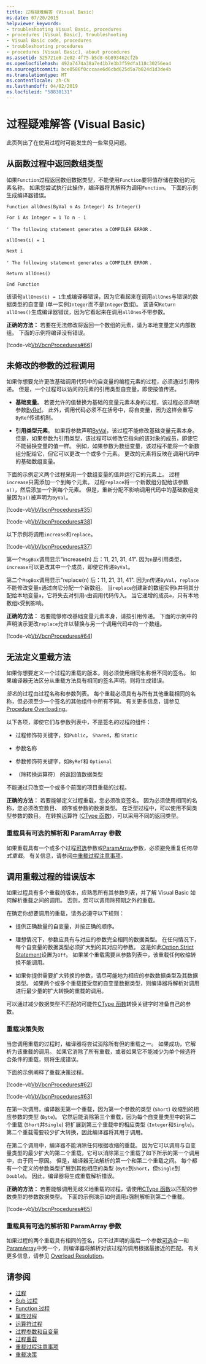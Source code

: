 ```yaml
---
title: 过程疑难解答 (Visual Basic)
ms.date: 07/20/2015
helpviewer_keywords:
- troubleshooting Visual Basic, procedures
- procedures [Visual Basic], troubleshooting
- Visual Basic code, procedures
- troubleshooting procedures
- procedures [Visual Basic], about procedures
ms.assetid: 525721e8-2e02-4f75-b5d8-6b893462cf2b
ms.openlocfilehash: 492a7474a38a7e41b7e3b3f59dfa118c30256ea4
ms.sourcegitcommit: bce0586f0cccaae6d6cbd625d5a7b824d1d3de4b
ms.translationtype: MT
ms.contentlocale: zh-CN
ms.lasthandoff: 04/02/2019
ms.locfileid: "58830131"
---
```

# <a name="troubleshooting-procedures-visual-basic"></a>过程疑难解答 (Visual Basic)
此页列出了在使用过程时可能发生的一些常见问题。  
  
## <a name="returning-an-array-type-from-a-function-procedure"></a>从函数过程中返回数组类型  
 如果`Function`过程返回数组数据类型，不能使用`Function`要将值存储在数组的元素名称。 如果您尝试执行此操作，编译器将其解释为调用`Function`。 下面的示例生成编译器错误。  
  
 `Function allOnes(ByVal n As Integer) As Integer()`  
  
 `For i As Integer = 1 To n - 1`  
  
 `' The following statement generates a`   `COMPILER ERROR`  `.`  
  
 `allOnes(i) = 1`  
  
 `Next i`  
  
 `' The following statement generates a`   `COMPILER ERROR`  `.`  
  
 `Return allOnes()`  
  
 `End Function`  
  
 该语句`allOnes(i) = 1`生成编译器错误，因为它看起来在调用`allOnes`与错误的数据类型的自变量 (单一实例`Integer`而不是`Integer`数组)。 该语句`Return allOnes()`生成编译器错误，因为它看起来在调用`allOnes`不带参数。  
  
 **正确的方法：** 若要在无法修改将返回一个数组的元素，请为本地变量定义内部数组。 下面的示例将编译没有错误。  
  
 [!code-vb[VbVbcnProcedures#66](~/samples/snippets/visualbasic/VS_Snippets_VBCSharp/VbVbcnProcedures/VB/Class1.vb#66)]  
  
## <a name="argument-not-being-modified-by-procedure-call"></a>未修改的参数的过程调用  
 如果你想要允许更改基础调用代码中的自变量的编程元素的过程，必须通过引用传递。 但是，一个过程可以访问的元素的引用类型自变量，即使按值传递。  
  
-   **基础变量**。 若要允许的值替换为基础的变量元素本身的过程，该过程必须声明参数[ByRef](../../../../visual-basic/language-reference/modifiers/byref.md)。 此外，调用代码必须不在括号中，将自变量，因为这样会重写`ByRef`传递机制。  
  
-   **引用类型元素**。 如果将参数声明[ByVal](../../../../visual-basic/language-reference/modifiers/byval.md)，该过程不能修改基础变量元素本身。 但是，如果参数为引用类型，该过程可以修改它指向的该对象的成员，即使它不能替换变量的值一样。 例如，如果参数为数组变量，该过程不能将一个新数组分配给它，但它可以更改一个或多个元素。 更改的元素将反映在调用代码中的基础数组变量。  
  
 下面的示例定义两个过程采用一个数组变量的值并运行它的元素上。 过程`increase`只需添加一个到每个元素。 过程`replace`将一个新数组分配给该参数`a()`，然后添加一个到每个元素。 但是，重新分配不影响调用代码中的基础数组变量因为`a()`被声明为`ByVal`。  
  
 [!code-vb[VbVbcnProcedures#35](~/samples/snippets/visualbasic/VS_Snippets_VBCSharp/VbVbcnProcedures/VB/Class1.vb#35)]  
  
 [!code-vb[VbVbcnProcedures#38](~/samples/snippets/visualbasic/VS_Snippets_VBCSharp/VbVbcnProcedures/VB/Class1.vb#38)]  
  
 以下示例将调用`increase`和`replace`。  
  
 [!code-vb[VbVbcnProcedures#37](~/samples/snippets/visualbasic/VS_Snippets_VBCSharp/VbVbcnProcedures/VB/Class1.vb#37)]  
  
 第一个`MsgBox`调用显示"increase(n) 后：11, 21, 31, 41". 因为`n`是引用类型，`increase`可以更改其中一个成员，即使它传递`ByVal`。  
  
 第二个`MsgBox`调用显示"replace(n) 后：11, 21, 31, 41". 因为`n`传递`ByVal`，`replace`不能修改变量`n`通过向它分配一个新数组。 当`replace`创建新的数组实例`k`并将其分配给本地变量`a`，它将失去对引用`n`由调用代码传入。 当它递增的成员`a`，只有本地数组`k`受到影响。  
  
 **正确的方法：** 若要能够修改基础变量元素本身，请按引用传递。 下面的示例中的声明演示更改`replace`允许以替换与另一个调用代码中的一个数组。  
  
 [!code-vb[VbVbcnProcedures#64](~/samples/snippets/visualbasic/VS_Snippets_VBCSharp/VbVbcnProcedures/VB/Class1.vb#64)]  
  
## <a name="unable-to-define-an-overload"></a>无法定义重载方法  
 如果你想要定义一个过程的重载的版本，则必须使用相同名称但不同的签名。 如果编译器无法区分从重载方法具有相同的签名声明，则将生成错误。  
  
 *签名*的过程由过程名称和参数列表。 每个重载必须具有与所有其他重载相同的名称，但必须至少一个签名的其他组件中所有不同。 有关更多信息，请参见 [Procedure Overloading](./procedure-overloading.md)。  
  
 以下各项，即使它们与参数列表中，不是签名的过程的组件：  
  
-   过程修饰符关键字，如`Public`， `Shared`，和 `Static`  
  
-   参数名称  
  
-   参数修饰符关键字，如`ByRef`和 `Optional`  
  
-   （除转换运算符） 的返回值数据类型  
  
 不能通过只改变一个或多个前面的项目重载的过程。  
  
 **正确的方法：** 若要能够定义过程重载，您必须改变签名。 因为必须使用相同的名称，您必须改变数目、 顺序或参数的数据类型。 在泛型过程中，可以使用不同类型参数的数目。 在转换运算符 ([CType 函数](../../../../visual-basic/language-reference/functions/ctype-function.md))，可以采用不同的返回类型。  
  
### <a name="overload-resolution-with-optional-and-paramarray-arguments"></a>重载具有可选的解析和 ParamArray 参数  
 如果重载具有一个或多个过程[可选](../../../../visual-basic/language-reference/modifiers/optional.md)参数或[ParamArray](../../../../visual-basic/language-reference/modifiers/paramarray.md)参数，必须避免重复任何*隐式重载*。 有关信息，请参阅[中重载过程注意事项](./considerations-in-overloading-procedures.md)。  
  
## <a name="calling-a-wrong-version-of-an-overloaded-procedure"></a>调用重载过程的错误版本  
 如果过程具有多个重载的版本，应熟悉所有其参数列表，并了解 Visual Basic 如何解析重载之间的调用。 否则，您可以调用除预期之外的重载。  
  
 在确定你想要调用的重载，请务必遵守以下规则：  
  
-   提供正确数量的自变量，并按正确的顺序。  
  
-   理想情况下，参数应具有与对应的参数完全相同的数据类型。 在任何情况下，每个自变量的数据类型必须扩大到的其对应的参数。 这是如此[Option Strict Statement](../../../../visual-basic/language-reference/statements/option-strict-statement.md)设置为`Off`。 如果某个重载需要从参数列表中，该重载任何收缩转换不能调用。  
  
-   如果你提供需要扩大转换的参数，请尽可能地为相应的参数数据类型及其数据类型。 如果两个或多个重载接受您的自变量数据类型，则编译器将解析对调用进行最少量的扩大转换的重载的调用。  
  
 可以通过减少数据类型不匹配的可能性[CType 函数](../../../../visual-basic/language-reference/functions/ctype-function.md)转换关键字时准备自己的参数。  
  
### <a name="overload-resolution-failure"></a>重载决策失败  
 当您调用重载的过程时，编译器将尝试消除所有但的重载之一。 如果成功，它解析为该重载的调用。 如果它消除了所有重载，或者如果它不能减少为单个候选符合条件的重载，则将生成错误。  
  
 下面的示例阐释了重载决策过程。  
  
 [!code-vb[VbVbcnProcedures#62](~/samples/snippets/visualbasic/VS_Snippets_VBCSharp/VbVbcnProcedures/VB/Class1.vb#62)]  
  
 [!code-vb[VbVbcnProcedures#63](~/samples/snippets/visualbasic/VS_Snippets_VBCSharp/VbVbcnProcedures/VB/Class1.vb#63)]  
  
 在第一次调用，编译器无第一个重载，因为第一个参数的类型 (`Short`) 收缩到的相应参数的类型 (`Byte`)。 它然后能消除第三个重载，因为每个自变量类型中的第二个重载 (`Short`并`Single`) 将扩展到第三个重载中的相应类型 (`Integer`和`Single`)。 第二个重载需要较少扩大转换，因此编译器将其用于调用。  
  
 在第二个调用中，编译器不能消除任何根据收缩的重载。 因为它可以调用与自变量类型的最少扩大的第二个重载，它可以消除第三个重载了如下所示的第一个调用中，由于同一原因。 但是，编译器无法解析的第一个和第二个重载之间。 每个都有一个定义的参数类型扩展到其他相应的类型 (`Byte`到`Short`，但`Single`到`Double`)。 因此，编译器将生成重载解析错误。  
  
 **正确的方法：** 若要能够调用无歧义地重载的过程，请使用[CType 函数](../../../../visual-basic/language-reference/functions/ctype-function.md)以匹配的参数类型的参数数据类型。 下面的示例演示如何调用`z`强制解析到第二个重载。  
  
 [!code-vb[VbVbcnProcedures#65](~/samples/snippets/visualbasic/VS_Snippets_VBCSharp/VbVbcnProcedures/VB/Class1.vb#65)]  
  
### <a name="overload-resolution-with-optional-and-paramarray-arguments"></a>重载具有可选的解析和 ParamArray 参数  
 如果过程的两个重载具有相同的签名，只不过声明的最后一个参数[可选](../../../../visual-basic/language-reference/modifiers/optional.md)合一和[ParamArray](../../../../visual-basic/language-reference/modifiers/paramarray.md)中另一个，则编译器将解析对该过程的调用根据最接近的匹配。 有关更多信息，请参见 [Overload Resolution](./overload-resolution.md)。  
  
## <a name="see-also"></a>请参阅

- [过程](./index.md)
- [Sub 过程](./sub-procedures.md)
- [Function 过程](./function-procedures.md)
- [属性过程](./property-procedures.md)
- [运算符过程](./operator-procedures.md)
- [过程参数和自变量](./procedure-parameters-and-arguments.md)
- [过程重载](./procedure-overloading.md)
- [重载过程注意事项](./considerations-in-overloading-procedures.md)
- [重载决策](./overload-resolution.md)
